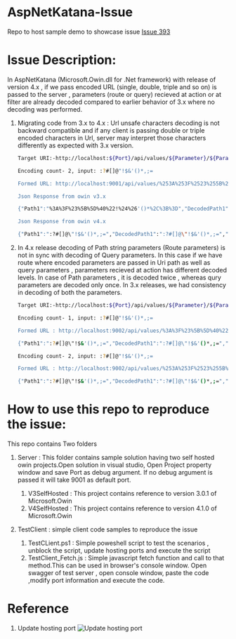 # AspNetKatana-Issue
Repo to host sample demo to showcase issue [Issue 393](https://github.com/aspnet/AspNetKatana/issues/393)

# Issue Description:
In AspNetKatana (Microsoft.Owin.dll for .Net framework)  with release of version 4.x , if we pass encoded URL (single, double, triple and so on) is passed to the server , parameters (route or query) recieved at action or at filter are already decoded compared to earlier behavior of 3.x where no decoding was performed.

1. Migrating code from 3.x to 4.x : Url unsafe characters decoding is not backward compatible and if any client is passing double or triple encoded characters in Url, server may interpret those characters differently as expected with 3.x version.
   ```bash
   Target URI:-http://localhost:${Port}/api/values/${Parameter}/${Parameter}?query1=${Parameter}&query2=${Parameter}&query3=${Parameter}

   Encoding count- 2, input: :?#[]@"!$&'()*,;=                                                                                                                                                                                           
   
   Formed URL: http://localhost:9001/api/values/%253A%253F%2523%255B%255D%2540%2522!%2524%2526'()*%252C%253B%253D/%253A%253F%2523%255B%255D%2540%2522!%2524%2526'()*%252C%253B%253D?query1=%253A%253F%2523%255B%255D%2540%2522!%2524%2526'()*%252C%253B%253D&query2=%253A%253F%2523%255B%255D%2540%2522!%2524%2526'()*%252C%253B%253D&query3=%253A%253F%2523%255B%255D%2540%2522!%2524%2526'()*%252C%253B%253D
   
   Json Response from owin v3.x
   
   {"Path1":"%3A%3F%23%5B%5D%40%22!%24%26'()*%2C%3B%3D","DecodedPath1":":?#[]@\"!$&'()*,;=","Path2":"%3A%3F%23%5B%5D%40%22!%24%26'()*%2C%3B%3D","DecodedPath2":":?#[]@\"!$&'()*,;=","Query1":"%3A%3F%23%5B%5D%40%22!%24%26'()*%2C%3B%3D","DecodedQuery1":":?#[]@\"!$&'()*,;=","Query2":"%3A%3F%23%5B%5D%40%22!%24%26'()*%2C%3B%3D","DecodedQuery2":":?#[]@\"!$&'()*,;=","Query3":"%3A%3F%23%5B%5D%40%22!%24%26'()*%2C%3B%3D","DecodedQuery3":":?#[]@\"!$&'()*,;="}
   
   Json Response from owin v4.x 
   
   {"Path1":":?#[]@\"!$&'()*,;=","DecodedPath1":":?#[]@\"!$&'()*,;=","Path2":":?#[]@\"!$&'()*,;=","DecodedPath2":":?#[]@\"!$&'()*,;=","Query1":"%3A%3F%23%5B%5D%40%22!%24%26'()*%2C%3B%3D","DecodedQuery1":":?#[]@\"!$&'()*,;=","Query2":"%3A%3F%23%5B%5D%40%22!%24%26'()*%2C%3B%3D","DecodedQuery2":":?#[]@\"!$&'()*,;=","Query3":"%3A%3F%23%5B%5D%40%22!%24%26'()*%2C%3B%3D","DecodedQuery3":":?#[]@\"!$&'()*,;="}

   ```
2. In 4.x release decoding of Path string parameters (Route parameters) is not in sync with decoding of Query parameters.
   In this case if we have route where encoded parameters are passed in Uri path as well as query parameters , parameters recieved at action has different decoded levels. In case of Path parameters , it is decoded twice , whereas qury parameters are decoded only once. In 3.x releases, we had consistency in decoding of both the parameters. 
    ```bash
   Target URI:-http://localhost:${Port}/api/values/${Parameter}/${Parameter}?query1=${Parameter}&query2=${Parameter}&query3=${Parameter}

   Encoding count- 1, input: :?#[]@"!$&'()*,;= 
   
   Formed URL : http://localhost:9002/api/values/%3A%3F%23%5B%5D%40%22!%24%26'()*%2C%3B%3D/%3A%3F%23%5B%5D%40%22!%24%26'()*%2C%3B%3D?query1=%3A%3F%23%5B%5D%40%22!%24%26'()*%2C%3B%3D&query2=%3A%3F%23%5B%5D%40%22!%24%26'()*%2C%3B%3D&query3=%3A%3F%23%5B%5D%40%22!%24%26'()*%2C%3B%3D
   
   {"Path1":":?#[]@\"!$&'()*,;=","DecodedPath1":":?#[]@\"!$&'()*,;=","Path2":":?#[]@\"!$&'()*,;=","DecodedPath2":":?#[]@\"!$&'()*,;=","Query1":":?#[]@\"!$&'()*,;=","DecodedQuery1":":?#[]@\"!$&'()*,;=","Query2":":?#[]@\"!$&'()*,;=","DecodedQuery2":":?#[]@\"!$&'()*,;=","Query3":":?#[]@\"!$&'()*,;=","DecodedQuery3":":?#[]@\"!$&'()*,;="}                                                                                           ==============================================================================================                                                                                              
   
   Encoding count- 2, input: :?#[]@"!$&'()*,;= 
   
   Formed URL : http://localhost:9002/api/values/%253A%253F%2523%255B%255D%2540%2522!%2524%2526'()*%252C%253B%253D/%253A%253F%2523%255B%255D%2540%2522!%2524%2526'()*%252C%253B%253D?query1=%253A%253F%2523%255B%255D%2540%2522!%2524%2526'()*%252C%253B%253D&query2=%253A%253F%2523%255B%255D%2540%2522!%2524%2526'()*%252C%253B%253D&query3=%253A%253F%2523%255B%255D%2540%2522!%2524%2526'()*%252C%253B%253D

   {"Path1":":?#[]@\"!$&'()*,;=","DecodedPath1":":?#[]@\"!$&'()*,;=","Path2":":?#[]@\"!$&'()*,;=","DecodedPath2":":?#[]@\"!$&'()*,;=","Query1":"%3A%3F%23%5B%5D%40%22!%24%26'()*%2C%3B%3D","DecodedQuery1":":?#[]@\"!$&'()*,;=","Query2":"%3A%3F%23%5B%5D%40%22!%24%26'()*%2C%3B%3D","DecodedQuery2":":?#[]@\"!$&'()*,;=","Query3":"%3A%3F%23%5B%5D%40%22!%24%26'()*%2C%3B%3D","DecodedQuery3":":?#[]@\"!$&'()*,;="}
   ```


# How to use this repo to reproduce the issue:
This repo contains Two folders
1. Server : This folder contains sample solution having two self hosted owin projects.Open solution in visual studio, Open Project property window and save Port as debug argument. If no debug argument is passed it will take 9001 as default port.
    1. V3SelfHosted : This project contains reference to version 3.0.1 of Microsoft.Owin
    2. V4SelfHosted : This project contains reference to version 4.1.0 of Microsoft.Owin
    
2. TestClient : simple client code samples to reproduce the issue
    1. TestCLient.ps1 : Simple poweshell script to test the scenarios , unblock the script, update hosting ports and execute the script
    2. TestClient_Fetch.js : Simple javascript fetch function and call to that method.This can be used in browser's console window. Open swagger of test server , open console window, paste the code ,modify port information and execute the code.

# Reference
1. Update hosting port 
![Update hosting port](Changeport.jpg)    



